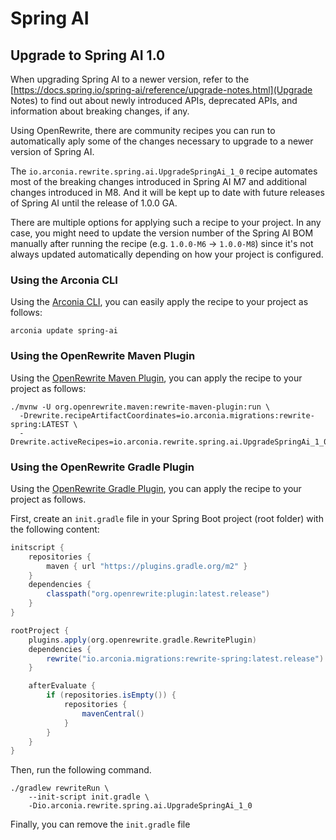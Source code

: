 # Spring AI

## Upgrade to Spring AI 1.0

When upgrading Spring AI to a newer version, refer to the [https://docs.spring.io/spring-ai/reference/upgrade-notes.html](Upgrade Notes) to find out about newly introduced APIs, deprecated APIs, and information about breaking changes, if any.

Using OpenRewrite, there are community recipes you can run to automatically aply some of the changes necessary to upgrade to a newer version of Spring AI.

The `io.arconia.rewrite.spring.ai.UpgradeSpringAi_1_0` recipe automates most of the breaking changes introduced in Spring AI M7 and additional changes introduced in M8. And it will be kept up to date with future releases of Spring AI until the release of 1.0.0 GA.

There are multiple options for applying such a recipe to your project. In any case, you might need to update the version number of the Spring AI BOM manually after running the recipe (e.g. `1.0.0-M6` -> `1.0.0-M8`) since it's not always updated automatically depending on how your project is configured.

### Using the Arconia CLI

Using the [Arconia CLI](https://arconia.io/docs/arconia-cli/latest/index.html), you can easily apply the recipe to your project as follows:

```shell
arconia update spring-ai
```

### Using the OpenRewrite Maven Plugin

Using the [OpenRewrite Maven Plugin](https://docs.openrewrite.org), you can apply the recipe to your project as follows:

```shell
./mvnw -U org.openrewrite.maven:rewrite-maven-plugin:run \
  -Drewrite.recipeArtifactCoordinates=io.arconia.migrations:rewrite-spring:LATEST \
  -Drewrite.activeRecipes=io.arconia.rewrite.spring.ai.UpgradeSpringAi_1_0
```

### Using the OpenRewrite Gradle Plugin

Using the [OpenRewrite Gradle Plugin](https://docs.openrewrite.org), you can apply the recipe to your project as follows.

First, create an `init.gradle` file in your Spring Boot project (root folder) with the following content:

```groovy
initscript {
    repositories {
        maven { url "https://plugins.gradle.org/m2" }
    }
    dependencies {
        classpath("org.openrewrite:plugin:latest.release")
    }
}

rootProject {
    plugins.apply(org.openrewrite.gradle.RewritePlugin)
    dependencies {
        rewrite("io.arconia.migrations:rewrite-spring:latest.release")
    }

    afterEvaluate {
        if (repositories.isEmpty()) {
            repositories {
                mavenCentral()
            }
        }
    }
}
```

Then, run the following command.

```shell
./gradlew rewriteRun \
    --init-script init.gradle \
    -Dio.arconia.rewrite.spring.ai.UpgradeSpringAi_1_0
```

Finally, you can remove the `init.gradle` file
